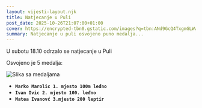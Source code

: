 ```yaml
---
layout: vijesti-layout.njk
title: Natjecanje u Puli
post_date: 2025-10-26T21:07:00+01:00
cover: https://encrypted-tbn0.gstatic.com/images?q=tbn:ANd9GcQ4TxgmGLWwdDpIgJqGH7K3e-Tv-uOxGaBWsA&s
summary: Natjecanje u puli osvojeno puno medalja...
---
```

U subotu 18.10 odrzalo se natjecanje u Puli

Osvojeno je 5 medalja:

![Slika sa medaljama](https://encrypted-tbn0.gstatic.com/images?q=tbn:ANd9GcSOhHmOGxZgoL0swuLS1uJVu9NkwOq5GwL2DA&s "Pobjednici")

* **`Marko Marolic 1. mjesto 100m leđno`**
* **`Ivan Ivic 2. mjesto 100. leđno`**
* **`Matea Ivanovć 3.mjesto 200 leptir`**
